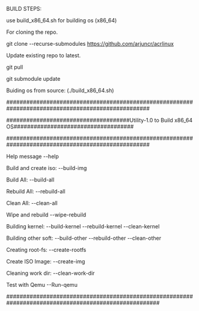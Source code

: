 BUILD STEPS:

use build_x86_64.sh for building os (x86_64)

For cloning the repo.

git clone --recurse-submodules https://github.com/arjuncr/acrlinux

Update existing repo to latest.

git pull

git submodule update

Buiding os from source: (./build_x86_64.sh)

###################################################################################################

#####################################Utility-1.0 to Build x86_64 OS####################################

###################################################################################################

Help message --help

Build and create iso: --build-img

Build All: --build-all

Rebuild All: --rebuild-all

Clean All: --clean-all

Wipe and rebuild --wipe-rebuild

Building kernel: --build-kernel --rebuild-kernel --clean-kernel

Building other soft: --build-other --rebuild-other --clean-other

Creating root-fs: --create-rootfs

Create ISO Image: --create-img

Cleaning work dir: --clean-work-dir

Test with Qemu --Run-qemu

######################################################################################################

